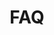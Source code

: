 ---
title: "FAQ"
heading: "Have a question?"
draft: false
_build:
  render: never

image: "images/feature-image-3.webp"

faq:
- title: "Who's bERNIE?"
  content: "Glad you asked. bERNIE is our random number generator that picks the winner each week. You can check the code on github [link] but here's the gist:
	
    <ol><li>Bernie checks the amount of SOL in the reward account</li>
  <li>He calculates each prize amount</li>
  <li>Then he takes the entire list of winSOL holders - naughty or nice - weighted by the amount of winSOL  they hold</li>
  <li>He then tosses the biggest dice you've ever seen to find which winSOL holder wins the prize</li>
<li>Once that prize is transferred, he repeats for each smaller prize</li></ol>
"
- title: "How can I verify prize payouts?"
  content: "Unlike most old gits, bErnie adores github, and will publish a report to his repo every time he sends out prizes. All transfers will be verifiable on chain."
- title: "Is this Safu?"
  content: "<p>Yes ser. At all times your SOL is held in an account managed by Solana Lab's Stake Pool Program, and is untouchable by our devs. At any time you can unstake or exchange your winSOL and receive your SOL back. You'll never get out less SOL than you put in.</p>
	
	<p>Due to the way the Solana stake pool program works, you may need to wait until the end of the epoch to receive all your SOL. We plan to setup a liquidity pool in the near future that will allow an 'instant unstake' for a small fee, just as you can at Marinade and other stake pools.</p>
"
- title: "Is this some kind of ponzi casino?"
  content: "<p>Hell no. It is a fun game of chance, but you'll never make a loss in SOL terms. You can withdraw your SOL at any time.</p>
  <p>The only cost is opportunity cost - you could stake elsewhere for a guaranteed return, or stake here for the chance at an outsized one. You're not betting or risking anything, simply opting to give up your vanilla staking rewards to the pool for the chance of winning the pot.</p>
	
<p>Chances are - your governement may even offer the same thing! </p>
<p>In the UK they call it Premium Bonds, NZ offers 'Bonus Bonds', Ireland 'Prize Bonds' and in Scandinavia it's a 'Premieobligationer'. Only when the government do it the prizes come from a mind achingly dull fiat interest rate of 1%. On Solana staking rewards are 6x that, so your potential rewards are worth a lot more too.</p>"
- title: "So do I pay taxes on this?"
  content: "<p>We are not financial advisors! But in many countries, similar products  - or indeed winnings from lotteries or free prize draws - are treated as gifts or windfalls and are thus exempt from tax.</p><p>It's possible that in your jurisdiction winnings from winSOL are indeed tax free. But you really should ask your accountant, not some anons on the internet.</p>"
---